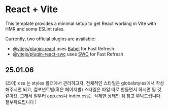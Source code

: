# React + Vite

This template provides a minimal setup to get React working in Vite with HMR and some ESLint rules.

Currently, two official plugins are available:

- [@vitejs/plugin-react](https://github.com/vitejs/vite-plugin-react/blob/main/packages/plugin-react/README.md) uses [Babel](https://babeljs.io/) for Fast Refresh
- [@vitejs/plugin-react-swc](https://github.com/vitejs/vite-plugin-react-swc) uses [SWC](https://swc.rs/) for Fast Refresh


## 25.01.06 
(조이) css 는 styles 폴더에서 관리하고자, 전체적인 스타일은 globalstyles에서 작성해주시면 되고, 컴포넌트별(혹은 페이지별) 스타일은 파일 따로 만들면서 하시면 될 것 같아요. 그래서 일부러 app.css나 index.css는 삭제한 상태인 점 참고 부탁드립니다. 잘부탁드립니다 !  